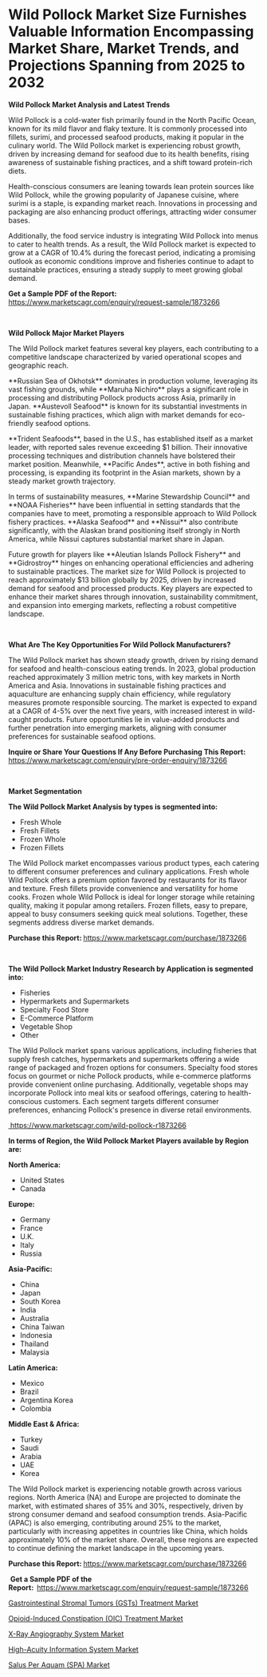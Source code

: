<p><h1>Wild Pollock Market Size Furnishes Valuable Information Encompassing Market Share, Market Trends, and Projections Spanning from 2025 to 2032</h1></p><p><strong>Wild Pollock Market Analysis and Latest Trends</strong></p>
<p><p>Wild Pollock is a cold-water fish primarily found in the North Pacific Ocean, known for its mild flavor and flaky texture. It is commonly processed into fillets, surimi, and processed seafood products, making it popular in the culinary world. The Wild Pollock market is experiencing robust growth, driven by increasing demand for seafood due to its health benefits, rising awareness of sustainable fishing practices, and a shift toward protein-rich diets. </p><p>Health-conscious consumers are leaning towards lean protein sources like Wild Pollock, while the growing popularity of Japanese cuisine, where surimi is a staple, is expanding market reach. Innovations in processing and packaging are also enhancing product offerings, attracting wider consumer bases. </p><p>Additionally, the food service industry is integrating Wild Pollock into menus to cater to health trends. As a result, the Wild Pollock market is expected to grow at a CAGR of 10.4% during the forecast period, indicating a promising outlook as economic conditions improve and fisheries continue to adapt to sustainable practices, ensuring a steady supply to meet growing global demand.</p></p>
<p><strong>Get a Sample PDF of the Report:&nbsp;</strong> <a href="https://www.marketscagr.com/enquiry/request-sample/1873266?utm_campaign=3163&utm_medium=2&utm_source=Github&utm_content=ia&utm_term=07042025&utm_id=wild-pollock">https://www.marketscagr.com/enquiry/request-sample/1873266</a></p>
<p>&nbsp;</p>
<p><strong>Wild Pollock Major Market Players</strong></p>
<p><p>The Wild Pollock market features several key players, each contributing to a competitive landscape characterized by varied operational scopes and geographic reach.</p><p>**Russian Sea of Okhotsk** dominates in production volume, leveraging its vast fishing grounds, while **Maruha Nichiro** plays a significant role in processing and distributing Pollock products across Asia, primarily in Japan. **Austevoll Seafood** is known for its substantial investments in sustainable fishing practices, which align with market demands for eco-friendly seafood options.</p><p>**Trident Seafoods**, based in the U.S., has established itself as a market leader, with reported sales revenue exceeding $1 billion. Their innovative processing techniques and distribution channels have bolstered their market position. Meanwhile, **Pacific Andes**, active in both fishing and processing, is expanding its footprint in the Asian markets, shown by a steady market growth trajectory.</p><p>In terms of sustainability measures, **Marine Stewardship Council** and **NOAA Fisheries** have been influential in setting standards that the companies have to meet, promoting a responsible approach to Wild Pollock fishery practices. **Alaska Seafood** and **Nissui** also contribute significantly, with the Alaskan brand positioning itself strongly in North America, while Nissui captures substantial market share in Japan.</p><p>Future growth for players like **Aleutian Islands Pollock Fishery** and **Gidrostroy** hinges on enhancing operational efficiencies and adhering to sustainable practices. The market size for Wild Pollock is projected to reach approximately $13 billion globally by 2025, driven by increased demand for seafood and processed products. Key players are expected to enhance their market shares through innovation, sustainability commitment, and expansion into emerging markets, reflecting a robust competitive landscape.</p></p>
<p>&nbsp;</p>
<p><strong>What Are The Key Opportunities For Wild Pollock Manufacturers?</strong></p>
<p><p>The Wild Pollock market has shown steady growth, driven by rising demand for seafood and health-conscious eating trends. In 2023, global production reached approximately 3 million metric tons, with key markets in North America and Asia. Innovations in sustainable fishing practices and aquaculture are enhancing supply chain efficiency, while regulatory measures promote responsible sourcing. The market is expected to expand at a CAGR of 4-5% over the next five years, with increased interest in wild-caught products. Future opportunities lie in value-added products and further penetration into emerging markets, aligning with consumer preferences for sustainable seafood options.</p></p>
<p><strong>Inquire or Share Your Questions If Any Before Purchasing This Report:</strong> <a href="https://www.marketscagr.com/enquiry/pre-order-enquiry/1873266?utm_campaign=3163&utm_medium=2&utm_source=Github&utm_content=ia&utm_term=07042025&utm_id=wild-pollock">https://www.marketscagr.com/enquiry/pre-order-enquiry/1873266</a></p>
<p>&nbsp;</p>
<p><strong>Market Segmentation</strong></p>
<p><strong>The Wild Pollock Market Analysis by types is segmented into:</strong></p>
<p><ul><li>Fresh Whole</li><li>Fresh Fillets</li><li>Frozen Whole</li><li>Frozen Fillets</li></ul></p>
<p><p>The Wild Pollock market encompasses various product types, each catering to different consumer preferences and culinary applications. Fresh whole Wild Pollock offers a premium option favored by restaurants for its flavor and texture. Fresh fillets provide convenience and versatility for home cooks. Frozen whole Wild Pollock is ideal for longer storage while retaining quality, making it popular among retailers. Frozen fillets, easy to prepare, appeal to busy consumers seeking quick meal solutions. Together, these segments address diverse market demands.</p></p>
<p><strong>Purchase this Report:&nbsp;</strong><a href="https://www.marketscagr.com/purchase/1873266?utm_campaign=3163&utm_medium=2&utm_source=Github&utm_content=ia&utm_term=07042025&utm_id=wild-pollock">https://www.marketscagr.com/purchase/1873266</a></p>
<p>&nbsp;</p>
<p><strong>The Wild Pollock Market Industry Research by Application is segmented into:</strong></p>
<p><ul><li>Fisheries</li><li>Hypermarkets and Supermarkets</li><li>Specialty Food Store</li><li>E-Commerce Platform</li><li>Vegetable Shop</li><li>Other</li></ul></p>
<p><p>The Wild Pollock market spans various applications, including fisheries that supply fresh catches, hypermarkets and supermarkets offering a wide range of packaged and frozen options for consumers. Specialty food stores focus on gourmet or niche Pollock products, while e-commerce platforms provide convenient online purchasing. Additionally, vegetable shops may incorporate Pollock into meal kits or seafood offerings, catering to health-conscious customers. Each segment targets different consumer preferences, enhancing Pollock's presence in diverse retail environments.</p></p>
<p><a href="https://www.marketscagr.com/wild-pollock-r1873266?utm_campaign=3163&utm_medium=2&utm_source=Github&utm_content=ia&utm_term=07042025&utm_id=wild-pollock">&nbsp;https://www.marketscagr.com/wild-pollock-r1873266</a></p>
<p><strong>In terms of Region, the Wild Pollock Market Players available by Region are:</strong></p>
<p>
    <p> <strong> North America: </strong>
        <ul>
            <li>United States</li>
            <li>Canada</li>
        </ul>
        </p> 
    <p> <strong> Europe: </strong>
        <ul>
            <li>Germany</li>
            <li>France</li>
            <li>U.K.</li>
            <li>Italy</li>
            <li>Russia</li>
        </ul>
        </p> 
    <p> <strong> Asia-Pacific: </strong>
        <ul>
            <li>China</li>
            <li>Japan</li>
            <li>South Korea</li>
            <li>India</li>
            <li>Australia</li>
            <li>China Taiwan</li>
            <li>Indonesia</li>
            <li>Thailand</li>
            <li>Malaysia</li>
        </ul>
        </p> 
    <p> <strong> Latin America: </strong>
        <ul>
            <li>Mexico</li>
            <li>Brazil</li>
            <li>Argentina Korea</li>
            <li>Colombia</li>
        </ul>
        </p> 
    <p> <strong> Middle East & Africa: </strong>
        <ul>
            <li>Turkey</li>
            <li>Saudi</li>
            <li>Arabia</li>
            <li>UAE</li>
            <li>Korea</li>
        </ul>
    </p>
    </p>
<p><p>The Wild Pollock market is experiencing notable growth across various regions. North America (NA) and Europe are projected to dominate the market, with estimated shares of 35% and 30%, respectively, driven by strong consumer demand and seafood consumption trends. Asia-Pacific (APAC) is also emerging, contributing around 25% to the market, particularly with increasing appetites in countries like China, which holds approximately 10% of the market share. Overall, these regions are expected to continue defining the market landscape in the upcoming years.</p></p>
<p><strong>Purchase this Report: </strong><a href="https://www.marketscagr.com/purchase/1873266?utm_campaign=3163&utm_medium=2&utm_source=Github&utm_content=ia&utm_term=07042025&utm_id=wild-pollock">https://www.marketscagr.com/purchase/1873266</a></p>
<p>&nbsp;<strong>Get a Sample PDF of the Report:&nbsp;&nbsp;</strong><a href="https://www.marketscagr.com/enquiry/request-sample/1873266?utm_campaign=3163&utm_medium=2&utm_source=Github&utm_content=ia&utm_term=07042025&utm_id=wild-pollock">https://www.marketscagr.com/enquiry/request-sample/1873266</a></p>
<p><strong></strong></p>
<p><p><a href="https://www.linkedin.com/pulse/data-global-gastrointestinal-stromal-tumors-gsts-treatment-zgpyc?utm_campaign=3163&utm_medium=2&utm_source=Github&utm_content=ia&utm_term=07042025&utm_id=wild-pollock">Gastrointestinal Stromal Tumors (GSTs) Treatment Market</a></p><p><a href="https://www.linkedin.com/pulse/aglobalopioid-induced-constipation-oic-treatment-market-iwife?utm_campaign=3163&utm_medium=2&utm_source=Github&utm_content=ia&utm_term=07042025&utm_id=wild-pollock">Opioid-Induced Constipation (OIC) Treatment Market</a></p><p><a href="https://www.linkedin.com/pulse/comprehensive-x-ray-angiography-system-market-size-report-ib5ee?utm_campaign=3163&utm_medium=2&utm_source=Github&utm_content=ia&utm_term=07042025&utm_id=wild-pollock">X-Ray Angiography System Market</a></p><p><a href="https://www.linkedin.com/pulse/high-acuity-information-system-market-demand-revenue-growth-grqqe?utm_campaign=3163&utm_medium=2&utm_source=Github&utm_content=ia&utm_term=07042025&utm_id=wild-pollock">High-Acuity Information System Market</a></p><p><a href="https://www.linkedin.com/pulse/salus-per-aquam-spa-market-scope-shows-upward-growth-projected-cagr-ny6oe?utm_campaign=3163&utm_medium=2&utm_source=Github&utm_content=ia&utm_term=07042025&utm_id=wild-pollock">Salus Per Aquam (SPA) Market</a></p></p>